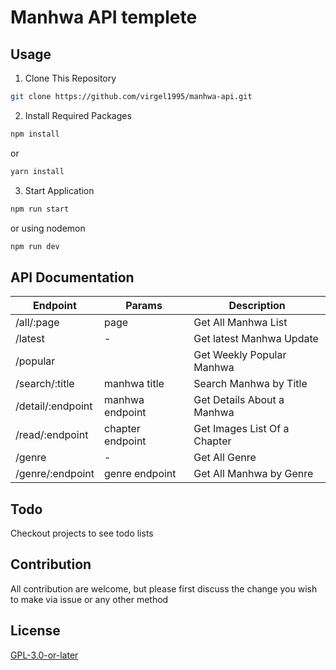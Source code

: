 # Manhwa API templete


## Usage

1. Clone This Repository

```bash
git clone https://github.com/virgel1995/manhwa-api.git
```

2. Install Required Packages

```bash
npm install
```

or

```bash
yarn install
```

3. Start Application

```bash
npm run start
```

or using nodemon

```bash
npm run dev
```

## API Documentation

| Endpoint          | Params           | Description                  |
| ----------------- | ---------------- | ---------------------------- |
| /all/:page        | page             | Get All Manhwa List          |
| /latest           | -                | Get latest Manhwa Update     |
| /popular          |                  | Get Weekly Popular Manhwa    |
| /search/:title    | manhwa title     | Search Manhwa by Title       |
| /detail/:endpoint | manhwa endpoint  | Get Details About a Manhwa   |
| /read/:endpoint   | chapter endpoint | Get Images List Of a Chapter |
| /genre            | -                | Get All Genre                |
| /genre/:endpoint  | genre endpoint   | Get All Manhwa by Genre      |

## Todo

Checkout projects to see todo lists

## Contribution

All contribution are welcome, but please first discuss the change you wish to make via issue or any other method

## License

[GPL-3.0-or-later](https://github.com/virgel1995/manhwa-api/blob/master/LICENSE)
